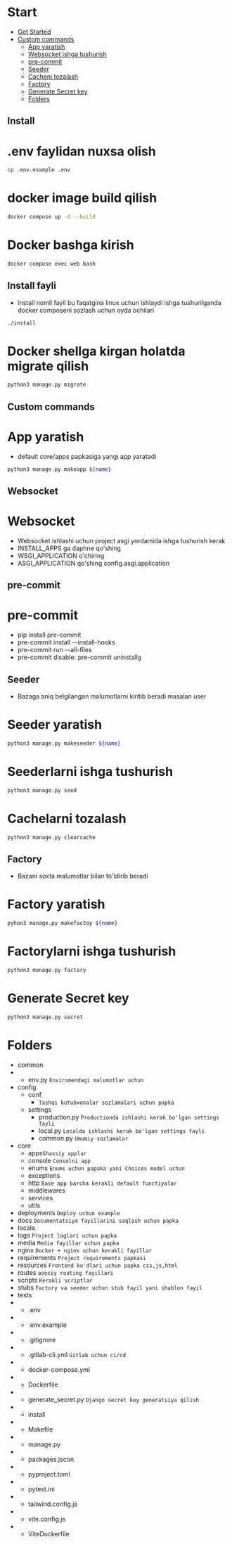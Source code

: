 # Start
 - [Get Started](#install)
 - [Custom commands](#commands)
    - [App yaratish](#makeapp)
    - [Websocket ishga tushurish](#websocket)
    - [pre-commit]("#pre-commit")
    - [Seeder](#seeder)
    - [Cacheni tozalash](#clearcache)
    - [Factory](#factory)
    - [Generate Secret key](#secret)
    - [Folders](#folders)



## <a name='Get Started'>Install</a>
# .env faylidan nuxsa olish
```bash
cp .env.example .env
```

# docker image build qilish
```bash
docker compose up -d --build
```

# Docker bashga kirish
```bash
docker compose exec web bash
```

## Install fayli
 - install nomli fayil bu faqatgina linux uchun ishlaydi ishga tushurilganda docker composeni sozlash uchun oyda ochilari

```bash
./install
```

# Docker shellga kirgan holatda migrate qilish
```bash
python3 manage.py migrate
```


## <a name='commands'>Custom commands</a>
# App yaratish
 - default core/apps papkasiga yangi app yaratadi
 ```bash
python3 manage.py makeapp ${name}
 ```

## <a name='websocket'>Websocket</a>
# Websocket
 - Websocket ishlashi uchun project asgi yordamida ishga tushurish kerak
 - INSTALL_APPS ga daphne qo'shing
 - WSGI_APPLICATION o'chiring
 - ASGI_APPLICATION qo'shing config.asgi.application

## <a name='pre-commit'>pre-commit</a>
# pre-commit
  - pip install pre-commit
  - pre-commit install --install-hooks
  - pre-commit run --all-files
  - pre-commit disable: pre-commit uninstallg

## <a name='seeder'>Seeder</a>
 - Bazaga aniq belgilangan malumotlarni kiritib beradi masalan user 

# Seeder yaratish
```bash
python3 manage.py makeseeder ${name}
```
# Seederlarni ishga tushurish
```bash
python3 manage.py seed
```

# <a name='clearcache'>Cachelarni tozalash</a>
```bash
python3 manage.py clearcache
```

## <a name='factory'>Factory</a>
 - Bazani soxta malumotlar bilan to'ldirib beradi

# Factory yaratish
```bash
pyhon3 manage.py makefactoy ${name}
```

# Factorylarni ishga tushurish
```bash
python3 manage.py factory
```



# <a name='secret'>Generate Secret key</a>
```bash
python3 manage.py secret
```

# <a name='folders'>Folders</a>
 - common
 - * env.py `Enviromendagi malumotlar uchun`
 - config
   - conf
     - `Tashqi kutubxonalar sozlamalari uchun papka`
   - settings
      - production.py `Productionda ishlashi kerak bo'lgan settings fayli`
      - local.py `Localda ishlashi kerak bo'lgan settings fayli`
      - common.py `Umumiy sozlamalar`
 - core
   - apps`Shaxsiy applar`
   - console `Consolni app`
   - enums `Enums uchun papaka yani Choices model uchun`
   - exceptions
   - http `Base app barcha kerakli default functiyalar`
   - middlewares
   - services
   - utils
 - deployments `Deploy uchun example`
 - docs `Documentatsiya fayillarini saqlash uchun papka`
 - locale
 - logs `Project loglari uchun papka`
 - media `Media fayillar uchun papka`
 - nginx `Docker + nginx uchun kerakli fayillar`
 - requirements `Project requirements papkasi`
 - resources `Frontend ko'dlari uchun papka css,js,html`
 - routes `asosiy routing fayillari`
 - scripts `Kerakli scriptlar`
 - stubs `Factory va seeder uchun stub fayil yani shablon fayil`
 - tests
 - * .env
 - * .env.example
 - * .gitignore
 - * .gitlab-cli.yml `Gitlab uchun ci/cd`
 - * docker-compose.yml
 - * Dockerfile
 - * generate_secret.py `Django secret key generatsiya qilish`
 - * install
 - * Makefile
 - * manage.py
 - * packages.jscon
 - * pyproject.toml
 - * pytest.ini
 - * tailwind.config.js
 - * vite.config.js
 - * ViteDockerfile

